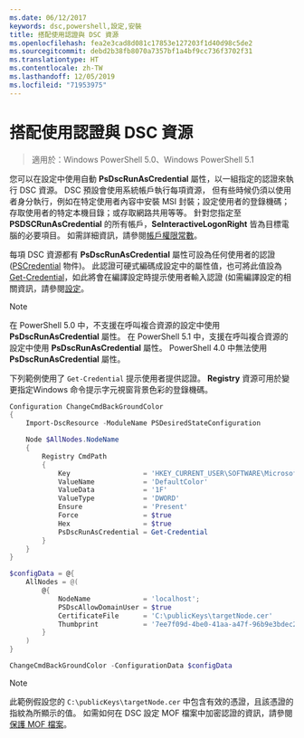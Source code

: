 ```yaml
---
ms.date: 06/12/2017
keywords: dsc,powershell,設定,安裝
title: 搭配使用認證與 DSC 資源
ms.openlocfilehash: fea2e3cad8d081c17853e127203f1d40d98c5de2
ms.sourcegitcommit: debd2b38fb8070a7357bf1a4bf9cc736f3702f31
ms.translationtype: HT
ms.contentlocale: zh-TW
ms.lasthandoff: 12/05/2019
ms.locfileid: "71953975"
---
```

# <a name="use-credentials-with-dsc-resources"></a>搭配使用認證與 DSC 資源

> 適用於：Windows PowerShell 5.0、Windows PowerShell 5.1

您可以在設定中使用自動 **PsDscRunAsCredential** 屬性，以一組指定的認證來執行 DSC 資源。 DSC 預設會使用系統帳戶執行每項資源， 但有些時候仍須以使用者身分執行，例如在特定使用者內容中安裝 MSI 封裝；設定使用者的登錄機碼；存取使用者的特定本機目錄；或存取網路共用等等。 針對您指定至 **PSDSCRunAsCredential** 的所有帳戶，**SeInteractiveLogonRight** 皆為目標電腦的必要項目。 如需詳細資訊，請參閱[帳戶權限常數](/windows/desktop/secauthz/account-rights-constants)。

每項 DSC 資源都有 **PsDscRunAsCredential** 屬性可設為任何使用者的認證 ([PSCredential](/dotnet/api/system.management.automation.pscredential) 物件)。 此認證可硬式編碼成設定中的屬性值，也可將此值設為 [Get-Credential](/powershell/module/Microsoft.PowerShell.Security/Get-Credential)，如此將會在編譯設定時提示使用者輸入認證 (如需編譯設定的相關資訊，請參閱[設定](configurations.md)。

> [!NOTE]
> 在 PowerShell 5.0 中，不支援在呼叫複合資源的設定中使用 **PsDscRunAsCredential** 屬性。 在 PowerShell 5.1 中，支援在呼叫複合資源的設定中使用 **PsDscRunAsCredential** 屬性。 PowerShell 4.0 中無法使用 **PsDscRunAsCredential** 屬性。

下列範例使用了 `Get-Credential` 提示使用者提供認證。 **Registry** 資源可用於變更指定Windows 命令提示字元視窗背景色彩的登錄機碼。

```powershell
Configuration ChangeCmdBackGroundColor
{
    Import-DscResource -ModuleName PSDesiredStateConfiguration

    Node $AllNodes.NodeName
    {
        Registry CmdPath
        {
            Key                  = 'HKEY_CURRENT_USER\SOFTWARE\Microsoft\Command Processor'
            ValueName            = 'DefaultColor'
            ValueData            = '1F'
            ValueType            = 'DWORD'
            Ensure               = 'Present'
            Force                = $true
            Hex                  = $true
            PsDscRunAsCredential = Get-Credential
        }
    }
}

$configData = @{
    AllNodes = @(
        @{
            NodeName             = 'localhost';
            PSDscAllowDomainUser = $true
            CertificateFile      = 'C:\publicKeys\targetNode.cer'
            Thumbprint           = '7ee7f09d-4be0-41aa-a47f-96b9e3bdec25'
        }
    )
}

ChangeCmdBackGroundColor -ConfigurationData $configData
```

> [!NOTE]
> 此範例假設您的 `C:\publicKeys\targetNode.cer` 中包含有效的憑證，且該憑證的指紋為所顯示的值。 如需如何在 DSC 設定 MOF 檔案中加密認證的資訊，請參閱[保護 MOF 檔案](../pull-server/secureMOF.md)。
